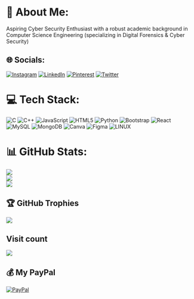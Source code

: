 # 💫 About Me:
Aspiring Cyber Security Enthusiast with a robust academic background in Computer Science Engineering (specializing in Digital Forensics & Cyber Security)


## 🌐 Socials:
[![Instagram](https://img.shields.io/badge/Instagram-%23E4405F.svg?logo=Instagram&logoColor=white)](https://instagram.com/yashasviyadav_) [![LinkedIn](https://img.shields.io/badge/LinkedIn-%230077B5.svg?logo=linkedin&logoColor=white)](https://linkedin.com/in/yashasviyadav007) [![Pinterest](https://img.shields.io/badge/Pinterest-%23E60023.svg?logo=Pinterest&logoColor=white)](https://pinterest.com/yadavyashasvi007) [![Twitter](https://img.shields.io/badge/Twitter-%231DA1F2.svg?logo=Twitter&logoColor=white)](https://twitter.com/yashasviyadav_) 

# 💻 Tech Stack:
![C](https://img.shields.io/badge/c-%2300599C.svg?style=plastic&logo=c&logoColor=white) ![C++](https://img.shields.io/badge/c++-%2300599C.svg?style=plastic&logo=c%2B%2B&logoColor=white) ![JavaScript](https://img.shields.io/badge/javascript-%23323330.svg?style=plastic&logo=javascript&logoColor=%23F7DF1E) ![HTML5](https://img.shields.io/badge/html5-%23E34F26.svg?style=plastic&logo=html5&logoColor=white) ![Python](https://img.shields.io/badge/python-3670A0?style=plastic&logo=python&logoColor=ffdd54) ![Bootstrap](https://img.shields.io/badge/bootstrap-%23563D7C.svg?style=plastic&logo=bootstrap&logoColor=white) ![React](https://img.shields.io/badge/react-%2320232a.svg?style=plastic&logo=react&logoColor=%2361DAFB) ![MySQL](https://img.shields.io/badge/mysql-%2300f.svg?style=plastic&logo=mysql&logoColor=white) ![MongoDB](https://img.shields.io/badge/MongoDB-%234ea94b.svg?style=plastic&logo=mongodb&logoColor=white) ![Canva](https://img.shields.io/badge/Canva-%2300C4CC.svg?style=plastic&logo=Canva&logoColor=white) 	![Figma](https://img.shields.io/badge/figma-%23F24E1E.svg?style=plastic&logo=figma&logoColor=white) ![LINUX](https://img.shields.io/badge/Linux-FCC624?style=plastic&logo=linux&logoColor=black)
# 📊 GitHub Stats:
![](https://github-readme-stats.vercel.app/api?username=yashu-03&theme=dark&hide_border=false&include_all_commits=true&count_private=false)<br/>
![](https://github-readme-streak-stats.herokuapp.com/?user=yashu-03&theme=dark&hide_border=false)<br/>
![](https://github-readme-stats.vercel.app/api/top-langs/?username=yashu-03&theme=dark&hide_border=false&include_all_commits=true&count_private=false&layout=compact)

## 🏆 GitHub Trophies
![](https://github-profile-trophy.vercel.app/?username=yashu-03&theme=radical&no-frame=false&no-bg=true&margin-w=4)

## Visit count
[![](https://visitcount.itsvg.in/api?id=yashu-03&icon=0&color=9)](https://visitcount.itsvg.in) 

  ## 💰 My PayPal
  [![PayPal](https://img.shields.io/badge/PayPal-00457C?style=for-the-badge&logo=paypal&logoColor=white)](https://paypal.me/Yashasvi07) 
